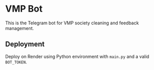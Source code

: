 # VMP Bot

This is the Telegram bot for VMP society cleaning and feedback management.

## Deployment
Deploy on Render using Python environment with `main.py` and a valid `BOT_TOKEN`.